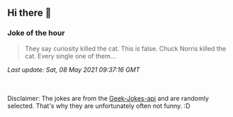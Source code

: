 ## Hi there 👋

### Joke of the hour
<!-- joke -->
>They say curiosity killed the cat. This is false. Chuck Norris killed the cat. Every single one of them...
<!-- /joke -->
*Last update: Sat, 08 May 2021 09:37:16 GMT*

<br><br>
Disclaimer: The jokes are from the [Geek-Jokes-api](https://github.com/sameerkumar18/geek-joke-api) and are randomly selected. That's why they are unfortunately often not funny. :D
